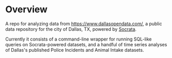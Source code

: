 # Overview

A repo for analyzing data from https://www.dallasopendata.com/, a public data
repository for the city of Dallas, TX, powered by 
[Socrata](https://www.tylertech.com/products/socrata).

Currently it consists of a command-line wrapper for running SQL-like queries
on Socrata-powered datasets, and a handful of time series analyses of Dallas's
published Police Incidents and Animal Intake datasets.